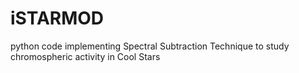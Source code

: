 # iSTARMOD
python code implementing Spectral Subtraction Technique to study chromospheric activity in Cool Stars
